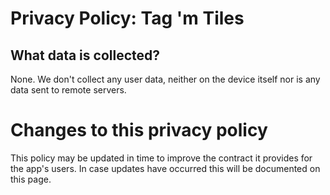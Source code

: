 # Privacy Policy: Tag 'm Tiles

## What data is collected?
None. We don't collect any user data, neither on the device itself nor is any data sent to remote servers.

# Changes to this privacy policy
This policy may be updated in time to improve the contract it provides for the app's users. In case updates have occurred this will be documented on this page.